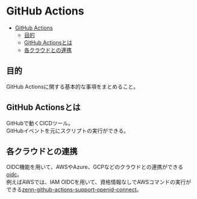 # GitHub Actions

- [GitHub Actions](#github-actions)
  - [目的](#目的)
  - [GitHub Actionsとは](#github-actionsとは)
  - [各クラウドとの連携](#各クラウドとの連携)

## 目的

GitHub Actionsに関する基本的な事項をまとめること。

## GitHub Actionsとは

GitHubで動くCICDツール。  
GitHubイベントを元にスクリプトの実行ができる。

## 各クラウドとの連携

OIDC機能を用いて、AWSやAzure、GCPなどのクラウドとの連携ができる[oidc]。  
例えばAWSでは、IAM OIDCを用いて、資格情報なしでAWSコマンドの実行ができる[zenn-github-actions-support-openid-connect]。

[oidc]: https://docs.github.com/en/actions/deployment/security-hardening-your-deployments
[zenn-github-actions-support-openid-connect]: https://zenn.dev/miyajan/articles/github-actions-support-openid-connect
